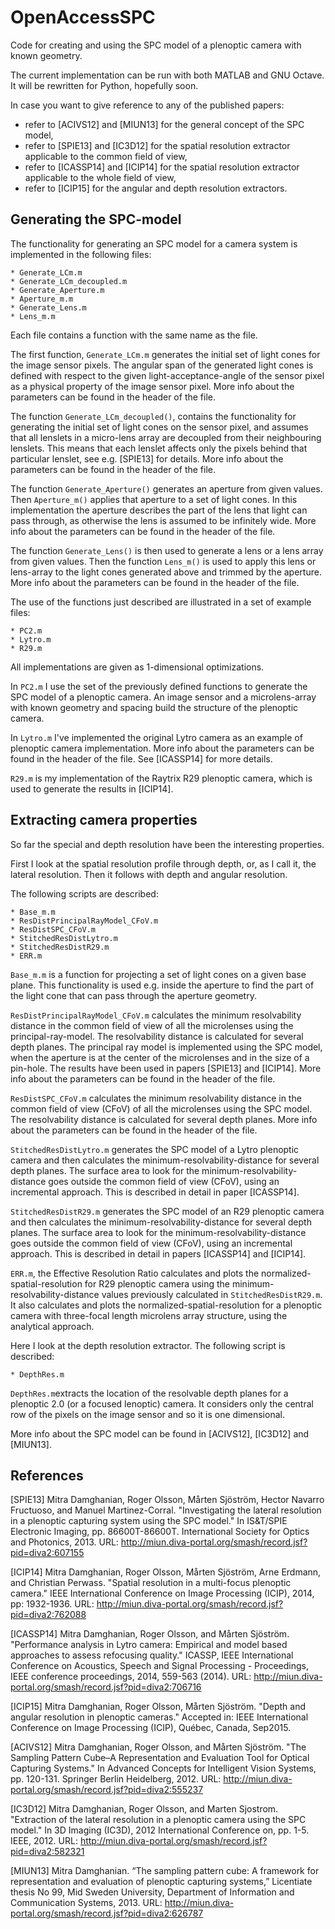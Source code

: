 OpenAccessSPC
=============

Code for creating and using the SPC model of a plenoptic camera with known geometry.

The current implementation can be run with both MATLAB and GNU Octave.  It will 
be rewritten for Python, hopefully soon.

In case you want to give reference to any of the published papers:
- refer to [ACIVS12] and [MIUN13] for the general concept of the SPC model,
- refer to [SPIE13] and [IC3D12] for the spatial resolution extractor applicable to the common field of view, 
- refer to [ICASSP14] and [ICIP14] for the spatial resolution extractor applicable to the whole field of view,
- refer to [ICIP15] for the angular and depth resolution extractors.

Generating the SPC-model
-------------------------------------------------------------------------------

The functionality for generating an SPC model for a camera system is 
implemented in the following files:

    * Generate_LCm.m
    * Generate_LCm_decoupled.m
    * Generate_Aperture.m
    * Aperture_m.m
    * Generate_Lens.m
    * Lens_m.m

Each file contains a function with the same name as the file.

The first function, `Generate_LCm.m` generates the initial set of light cones
for the image sensor pixels. The angular span of the generated light cones is 
defined with respect to the given light-acceptance-angle of the sensor pixel 
as a physical property of the image sensor pixel. More info about the 
parameters can be found in the header of the file. 

The function `Generate_LCm_decoupled()`, contains the functionality for 
generating the initial set of light cones on the sensor pixel, and assumes 
that all lenslets in a micro-lens array are decoupled from their neighbouring 
lenslets.  This means that each lenslet affects only the pixels behind that 
particular lenslet, see e.g. [SPIE13] for details.
More info about the parameters can be found in the header of the file.

The function `Generate_Aperture()` generates an aperture from given values.  
Then `Aperture_m()` applies that aperture to a set of light cones.  In this 
implementation the aperture describes the part of the lens that light can pass 
through, as otherwise the lens is assumed to be infinitely wide.
More info about the parameters can be found in the header of the file.

The function `Generate_Lens()` is then used to generate a lens or a lens array 
from given values.  Then the function `Lens_m()` is used to apply this lens or 
lens-array to the light cones generated above and trimmed by the aperture.
More info about the parameters can be found in the header of the file.

The use of the functions just described are illustrated in a set of example 
files:

    * PC2.m
    * Lytro.m
    * R29.m

All implementations are given as 1-dimensional optimizations.

In `PC2.m` I use the set of the previously defined functions to generate 
the SPC model of a plenoptic camera. An image sensor and a microlens-array 
with known geometry and spacing build the structure of the plenoptic camera.

In `Lytro.m` I've implemented the original Lytro camera as an example of  
plenoptic camera implementation. 
More info about the parameters can be found in the header of the file.
See [ICASSP14] for more details.

`R29.m` is my implementation of the Raytrix R29 plenoptic camera, which is used 
to generate the results in [ICIP14].


Extracting camera properties
-------------------------------------------------------------------------------

So far the special and depth resolution have been the interesting properties.  

First I look at the spatial resolution profile through depth, or, as I call it, the lateral 
resolution. Then it follows with depth and angular resolution.

The following scripts are described:

    * Base_m.m
    * ResDistPrincipalRayModel_CFoV.m
    * ResDistSPC_CFoV.m
    * StitchedResDistLytro.m
    * StitchedResDistR29.m
    * ERR.m
  
`Base_m.m` is a function for projecting a set of light cones on 
a given base plane. This functionality is used e.g. inside the aperture to find 
the part of the light cone that can pass through the aperture geometry.

`ResDistPrincipalRayModel_CFoV.m` calculates the minimum resolvability distance 
in the common field of view of all the microlenses using the principal-ray-model. 
The resolvability distance is calculated for several depth planes.
The principal ray model is implemented using the SPC model, when the aperture 
is at the center of the microlenses and in the size of a pin-hole. 
The results have been used in papers [SPIE13] and [ICIP14].
More info about the parameters can be found in the header of the file.

`ResDistSPC_CFoV.m` calculates the minimum resolvability distance in the common 
field of view (CFoV) of all the microlenses using the SPC model. 
The resolvability distance is calculated for several depth planes.
More info about the parameters can be found in the header of the file.

`StitchedResDistLytro.m` generates the SPC model of a Lytro plenoptic camera and 
then calculates the minimum-resolvability-distance for several depth planes. 
The surface area to look for the  minimum-resolvability-distance goes outside 
the common field of view (CFoV), using an incremental approach. 
This is described in detail in paper [ICASSP14].

`StitchedResDistR29.m` generates the SPC model of an R29 plenoptic camera and 
then calculates the minimum-resolvability-distance for several depth planes. 
The surface area to look for the  minimum-resolvability-distance goes outside 
the common field of view (CFoV), using an incremental approach. 
This is described in detail in papers [ICASSP14] and [ICIP14].

`ERR.m`, the Effective Resolution Ratio calculates and plots the 
normalized-spatial-resolution for R29 plenoptic camera using the 
minimum-resolvability-distance values previously calculated in 
`StitchedResDistR29.m`.
It also calculates and plots the normalized-spatial-resolution for a plenoptic 
camera with three-focal length microlens array structure, using the analytical 
approach.

Here I look at the depth resolution extractor.
The following script is described:

    * DepthRes.m

`DepthRes.m`extracts the location of the resolvable depth planes for a plenoptic 2.0
(or a focused lenoptic) camera. It considers only the central row of the pixels on 
the image sensor and so it is one dimensional.


More info about the SPC model can be found in [ACIVS12], [IC3D12] and [MIUN13].

References
-------------------------------------------------------------------------------

[SPIE13] Mitra Damghanian, Roger Olsson, Mårten Sjöström, Hector Navarro Fructuoso, 
and Manuel Martinez-Corral. "Investigating the lateral resolution in a plenoptic 
capturing system using the SPC model." In IS&T/SPIE Electronic Imaging, pp. 
86600T-86600T. International Society for Optics and Photonics, 2013.
URL: http://miun.diva-portal.org/smash/record.jsf?pid=diva2:607155

[ICIP14] Mitra Damghanian, Roger Olsson, Mårten Sjöström, Arne Erdmann, and 
Christian Perwass. "Spatial resolution in a multi-focus plenoptic camera." 
IEEE International Conference on Image Processing (ICIP), 2014, pp: 1932-1936. 
URL: http://miun.diva-portal.org/smash/record.jsf?pid=diva2:762088

[ICASSP14] Mitra Damghanian, Roger Olsson, and Mårten Sjöström. "Performance analysis 
in Lytro camera: Empirical and model based approaches to assess refocusing quality."
ICASSP, IEEE International Conference on Acoustics, Speech and Signal Processing - 
Proceedings, IEEE conference proceedings, 2014, 559-563 (2014).
URL: http://miun.diva-portal.org/smash/record.jsf?pid=diva2:706716

[ICIP15] Mitra Damghanian, Roger Olsson, Mårten Sjöström. "Depth and angular resolution 
in plenoptic cameras." Accepted in: IEEE International Conference on Image Processing (ICIP), 
Québec, Canada, Sep2015.

[ACIVS12] Mitra Damghanian, Roger Olsson, and Mårten Sjöström. "The Sampling Pattern 
Cube–A Representation and Evaluation Tool for Optical Capturing Systems." In 
Advanced Concepts for Intelligent Vision Systems, pp. 120-131. Springer Berlin 
Heidelberg, 2012. URL: http://miun.diva-portal.org/smash/record.jsf?pid=diva2:555237

[IC3D12] Mitra Damghanian, Roger Olsson, and Marten Sjostrom. "Extraction of the lateral 
resolution in a plenoptic camera using the SPC model." In 3D Imaging (IC3D), 2012 
International Conference on, pp. 1-5. IEEE, 2012.
URL: http://miun.diva-portal.org/smash/record.jsf?pid=diva2:582321

[MIUN13] Mitra Damghanian. “The sampling pattern cube: A framework for representation 
and evaluation of plenoptic capturing systems,” Licentiate thesis No 99, Mid
Sweden University, Department of Information and Communication Systems, 2013.
URL: http://miun.diva-portal.org/smash/record.jsf?pid=diva2:626787
